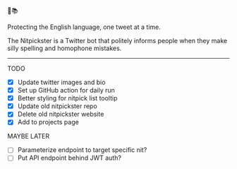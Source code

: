 🦉📚

Protecting the English language, one tweet at a time.

The Nitpickster is a Twitter bot that politely informs people when they
make silly spelling and homophone mistakes.

---

TODO

- [x] Update twitter images and bio
- [x] Set up GitHub action for daily run
- [x] Better styling for nitpick list tooltip
- [x] Update old nitpickster repo
- [x] Delete old nitpickster website
- [x] Add to projects page

MAYBE LATER

- [ ] Parameterize endpoint to target specific nit?
- [ ] Put API endpoint behind JWT auth?
